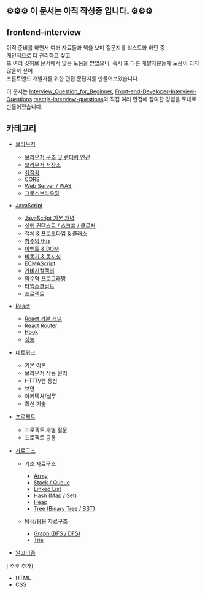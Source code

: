 ## ⚙️⚙️⚙️ 이 문서는 아직 작성중 입니다. ⚙️⚙️⚙️

## frontend-interview

이직 준비를 하면서 여러 자료들과 책을 보며 질문지를 리스트화 하던 중 <br />
개인적으로 더 관리하고 싶고 <br />
또 여러 깃허브 문서에서 많은 도움을 받았으니, 혹시 또 다른 개발자분들께 도움이 되지 않을까 싶어 <br />
프론트엔드 개발자를 위한 면접 문답지를 만들어보았습니다.

이 문서는 [Interview_Question_for_Beginner](https://github.com/jbee37142/Interview_Question_for_Beginner/tree/main/FrontEnd), [Front-end-Developer-Interview-Questions](https://github.com/h5bp/Front-end-Developer-Interview-Questions) [reactjs-interview-questions](https://github.com/sudheerj/reactjs-interview-questions?tab=readme-ov-file)와 직접 여러 면접에 참여한 경험을 토대로 만들어졌습니다.

## 카테고리

- [브라우저](https://github.com/SeoYeonii/frontend-interview/tree/main/browser)
  - [브라우저 구조 및 렌더링 엔진](https://github.com/SeoYeonii/frontend-interview/tree/main/browser/browser-rendering)
  - [브라우저 저장소](https://github.com/SeoYeonii/frontend-interview/tree/main/browser/browser-storage)
  - [최적화](https://github.com/SeoYeonii/frontend-interview/tree/main/browser/performance-optimization)
  - [CORS](https://github.com/SeoYeonii/frontend-interview/tree/main/browser/cors)
  - [Web Server / WAS](https://github.com/SeoYeonii/frontend-interview/tree/main/browser/web-server-was)
  - [크로스브라우징](https://github.com/SeoYeonii/frontend-interview/tree/main/browser/cross-browser)
- [JavaScript](https://github.com/SeoYeonii/frontend-interview/tree/main/javascript)
  - [JavaScript 기본 개념](https://github.com/SeoYeonii/frontend-interview/tree/main/javascript/javascript-basics)
  - [실행 컨텍스트 / 스코프 / 클로저](https://github.com/SeoYeonii/frontend-interview/tree/main/javascript/context-scope-closure)
  - [객체 & 프로토타입 & 클래스](https://github.com/SeoYeonii/frontend-interview/tree/main/javascript/object-prototype-class)
  - [함수와 this](https://github.com/SeoYeonii/frontend-interview/tree/main/javascript/function-this)
  - [이벤트 & DOM](https://github.com/SeoYeonii/frontend-interview/tree/main/javascript/event-dom)
  - [비동기 & 동시성](https://github.com/SeoYeonii/frontend-interview/tree/main/javascript/sync-async)
  - [ECMAScript](https://github.com/SeoYeonii/frontend-interview/tree/main/javascript/ecmascript)
  - [가비지컬랙터](https://github.com/SeoYeonii/frontend-interview/tree/main/javascript/garbage-collector)
  - [함수형 프로그래밍](https://github.com/SeoYeonii/frontend-interview/tree/main/javascript/functional-programming)
  - [타입스크립트](https://github.com/SeoYeonii/frontend-interview/tree/main/javascript/typescript)
  - [프로젝트](https://github.com/SeoYeonii/frontend-interview/tree/main/javascript/project)
- [React](https://github.com/SeoYeonii/frontend-interview/tree/main/react)
  - [React 기본 개념](https://github.com/SeoYeonii/frontend-interview/tree/main/react/general)
  - [React Router](https://github.com/SeoYeonii/frontend-interview/tree/main/react/react-router)
  - [Hook](https://github.com/SeoYeonii/frontend-interview/tree/main/react/hooks)
  - [성능](https://github.com/SeoYeonii/frontend-interview/tree/main/react/performance)
- [네트워크](https://github.com/SeoYeonii/frontend-interview/tree/main/network)
  - 기본 이론
  - 브라우저 작동 원리
  - HTTP/웹 통신
  - 보안
  - 아키텍처/실무
  - 최신 기술
- [프로젝트](https://github.com/SeoYeonii/frontend-interview/tree/main/project)

  - 프로젝트 개별 질문
  - 프로젝트 공통

- [자료구조](https://github.com/SeoYeonii/frontend-interview/tree/main/data-structure)

  - 기초 자료구조

    - [Array](https://github.com/SeoYeonii/frontend-interview/tree/main/data-structure/array)
    - [Stack / Queue](https://github.com/SeoYeonii/frontend-interview/tree/main/data-structure/stack-queue)
    - [Linked List](https://github.com/SeoYeonii/frontend-interview/tree/main/data-structure/linked-list)
    - [Hash (Map / Set)](https://github.com/SeoYeonii/frontend-interview/tree/main/data-structure/hash-map-set)
    - [Heap](https://github.com/SeoYeonii/frontend-interview/tree/main/data-structure/heap)
    - [Tree (Binary Tree / BST)](https://github.com/SeoYeonii/frontend-interview/tree/main/data-structure/tree)

  - 탐색/응용 자료구조
    - [Graph (BFS / DFS)](https://github.com/SeoYeonii/frontend-interview/tree/main/data-structure/graph)
    - [Trie](https://github.com/SeoYeonii/frontend-interview/tree/main/data-structure/trie)

- [알고리즘](https://github.com/SeoYeonii/frontend-interview/tree/main/algorithm)

[ 추후 추가]

- HTML
- CSS
